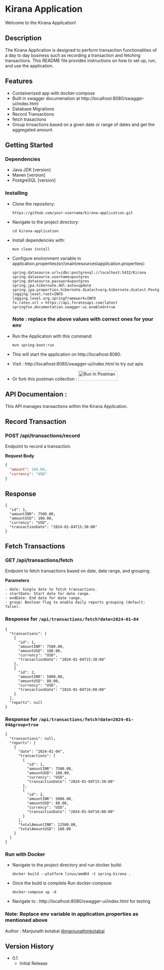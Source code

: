 # Kirana Application

Welcome to the Kirana Application!

## Description

The Kirana Application is designed to perform transaction functionalities of a day to day business such as recording a transaction and fetching transactions. This README file provides instructions on how to set up, run, and use the application.

## Features
 - Containerized app with docker-compose
 - Built in swagger documenation at http://localhost:8080/swagger-ui/index.html
 - Database Migrations
 - Record Transactions
 - fetch trasactions
 - Group trnsactions based on a given date or range of dates and get the aggregated amount.

## Getting Started

### Dependencies

* Java JDK [version]
* Maven [version]
* PostgreSQL [version]

### Installing

* Clone the repository:
  ```
  https://github.com/your-username/kirana-application.git
  ```

* Navigate to the project directory:
  ```
  cd kirana-application
  ```
* Install dependencies with:
  ```
  mvn clean install
  ```

* Configure environment variable in application.properties(src\main\resources\application.properties):
  ```
  spring.datasource.url=jdbc:postgresql://localhost:5432/Kirana
  spring.datasource.username=postgres
  spring.datasource.password=postgres
  spring.jpa.hibernate.ddl-auto=update
  spring.jpa.properties.hibernate.dialect=org.hibernate.dialect.PostgreSQLDialect
  logging.level.root=INFO
  logging.level.org.springframework=INFO
  fx.rates.url = https://api.fxratesapi.com/latest
  springfox.documentation.swagger-ui.enabled=true
  ```
  ### Note : replace the above values with correct ones for your env

* Run the Application with this command:
  ```
  mvn spring-boot:run
  ```
* This will start the application on http://localhost:8080.

* Visit : http://localhost:8080/swagger-ui/index.html to try out apis


*  Or fork this postman collection : 
[<img src="https://run.pstmn.io/button.svg" alt="Run In Postman" style="width: 128px; height: 32px;">](https://app.getpostman.com/run-collection/25361983-ef01fea2-7703-4445-99cd-812676f3cb98?action=collection%2Ffork&source=rip_markdown&collection-url=entityId%3D25361983-ef01fea2-7703-4445-99cd-812676f3cb98%26entityType%3Dcollection%26workspaceId%3Da25f03ef-1850-4aeb-9ee1-2ece3d1a6d84)

## API Documentaion : 
This API manages transactions within the Kirana Application.


## Record Transaction

### POST /api/transactions/record

Endpoint to record a transaction.

**Request Body**

```json
{
  "amount": 100.00,
  "currency": "USD"
}
```

## Response
```
{
  "id": 1,
  "amountINR": 7500.00,
  "amountUSD": 100.00,
  "currency": "USD",
  "transactionDate": "2024-01-04T15:30:00"
}

```

## Fetch Transactions

### GET /api/transactions/fetch

Endpoint to fetch transactions based on date, date range, and grouping.

**Parameters**

```
- date: Single date to fetch transactions.
- startDate: Start date for date range.
- endDate: End date for date range.
- group: Boolean flag to enable daily reports grouping (default: false).
```

### Response for `/api/transactions/fetch?date=2024-01-04`
```
{
  "transactions": [
    {
      "id": 1,
      "amountINR": 7500.00,
      "amountUSD": 100.00,
      "currency": "USD",
      "transactionDate": "2024-01-04T15:30:00"
    },
    {
      "id": 2,
      "amountINR": 5000.00,
      "amountUSD": 80.00,
      "currency": "USD",
      "transactionDate": "2024-01-04T16:00:00"
    }
  ],
  "reports": null
}
```

### Response for `/api/transactions/fetch?date=2024-01-04&group=true`
```
{
  "transactions": null,
  "reports": [
    {
      "date": "2024-01-04",
      "transactions": [
        {
          "id": 1,
          "amountINR": 7500.00,
          "amountUSD": 100.00,
          "currency": "USD",
          "transactionDate": "2024-01-04T15:30:00"
        },
        {
          "id": 2,
          "amountINR": 5000.00,
          "amountUSD": 80.00,
          "currency": "USD",
          "transactionDate": "2024-01-04T16:00:00"
        }
      ],
      "totalAmountINR": 12500.00,
      "totalAmountUSD": 180.00
    }
  ]
}
```

### Run with Docker


* Navigate to the project directory and run docker build:
  ```
  docker build --platform linux/amd64 -t spring-kirana .
  ```
* Once the build is complete Run docker-compsoe:
  ```
  docker-compose up -d
  ```
* Navigate to : http://localhost:8080/swagger-ui/index.html for testing
  
### Note: Replace env variable in application.properties as mentioned above 

  
Author : 
Manjunath kotabal 
[@manjunathmkotabal](https://github.com/manjunathmkotabal)

## Version History

* 0.1
    * Initial Release
